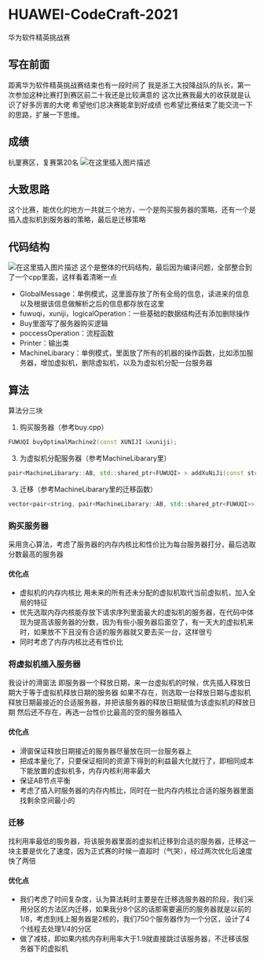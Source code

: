# HUAWEI-CodeCraft-2021
 华为软件精英挑战赛
## 写在前面
距离华为软件精英挑战赛结束也有一段时间了
我是浙工大投降战队的队长，第一次参加这种比赛打到赛区前二十我还是比较满意的
这次比赛我最大的收获就是认识了好多厉害的大佬
希望他们总决赛能拿到好成绩
也希望比赛结束了能交流一下的思路，扩展一下思维。
## 成绩
杭厦赛区，复赛第20名
![在这里插入图片描述](https://img-blog.csdnimg.cn/20210420160654895.png?x-oss-process=image/watermark,type_ZmFuZ3poZW5naGVpdGk,shadow_10,text_aHR0cHM6Ly9ibG9nLmNzZG4ubmV0L3dlaXhpbl8zODYxNjAxOA==,size_16,color_FFFFFF,t_70)
## 大致思路
这个比赛，能优化的地方一共就三个地方，一个是购买服务器的策略，还有一个是插入虚拟机到服务器的策略，最后是迁移策略
## 代码结构
![在这里插入图片描述](https://img-blog.csdnimg.cn/2021042014175162.png?x-oss-process=image/watermark,type_ZmFuZ3poZW5naGVpdGk,shadow_10,text_aHR0cHM6Ly9ibG9nLmNzZG4ubmV0L3dlaXhpbl8zODYxNjAxOA==,size_16,color_FFFFFF,t_70)
这个是整体的代码结构，最后因为编译问题，全部整合到了一个cpp里面，这样看着清晰一点

 - GlobalMessage：单例模式，这里面存放了所有全局的信息，读进来的信息以及根据该信息做解析之后的信息都存放在这里
 - fuwuqi，xuniji，logicalOperation：一些基础的数据结构还有添加删除操作
 - Buy里面写了服务器购买逻辑
 - poccessOperation：流程函数
 - Printer：输出类
 - MachineLibarary：单例模式，里面放了所有的机器的操作函数，比如添加服务器，增加虚拟机，删除虚拟机，以及为虚拟机分配一台服务器

## 算法
算法分三块 

 1. 购买服务器（参考buy.cpp）

```cpp
FUWUQI buyOptimalMachine2(const XUNIJI &xuniji);
```

 3. 为虚拟机分配服务器（参考MachineLibarary里）

```cpp
pair<MachineLibarary::AB, std::shared_ptr<FUWUQI> > addXuNiJi(const string& id, XUNIJI xuniji, unordered_set<shared_ptr<FUWUQI>> &unused_set, unordered_set<shared_ptr<FUWUQI>> &in_it); //添加虚拟机,新增排除列表
```

 3. 迁移（参考MachineLibarary里的迁移函数）

```cpp
vector<pair<string, pair<MachineLibarary::AB, std::shared_ptr<FUWUQI>> > > migaration(); //迁移
```

### 购买服务器
采用贪心算法，考虑了服务器的内存内核比和性价比为每台服务器打分，最后选取分数最高的服务器

#### 优化点
 - 虚拟机的内存内核比  用未来的所有还未分配的虚拟机取代当前虚拟机，加入全局的特征
 - 优先选取内存内核能存放下请求序列里面最大的虚拟机的服务器，在代码中体现为提高该服务器的分数，因为有些小服务器后面空了，有一天大的虚拟机来时，如果放不下且没有合适的服务器就又要去买一台，这样很亏
 - 同时考虑了内存内核比还有性价比

### 将虚拟机插入服务器
我设计的滑窗法
即服务器一个释放日期，来一台虚拟机的时候，优先插入释放日期大于等于虚拟机释放日期的服务器
如果不存在，则选取一台释放日期与虚拟机释放日期最接近的合适服务器，并把该服务器的释放日期赋值为该虚拟机的释放日期
然后还不存在，再选一台性价比最高的空的服务器插入
#### 优化点
 - 滑窗保证释放日期接近的服务器尽量放在同一台服务器上
 - 把成本量化了，只要保证相同的资源下得到的利益最大化就行了，即相同成本下能放置的虚拟机多，内存内核利用率最大
 - 保证AB节点平衡
 - 考虑了插入时服务器的内存内核比，同时在一批内存内核比合适的服务器里面找剩余空间最小的

### 迁移
找利用率最低的服务器，将该服务器里面的虚拟机迁移到合适的服务器，迁移这一块主要是优化了速度，因为正式赛的时候一直超时（气哭），经过两次优化后速度快了两倍
#### 优化点
 - 我们考虑了时间复杂度，认为算法耗时主要是在迁移选服务器的阶段，我们采用分区的方法区内迁移，如果我分8个区的话那需要遍历的服务器就是以前的1/8，考虑到线上服务器是2核的，我们750个服务器作为一个分区，设计了4个线程去处理1/4的分区
 - 做了减枝，即如果内核内存利用率大于1.9就直接跳过该服务器，不迁移该服务器下的虚拟机


